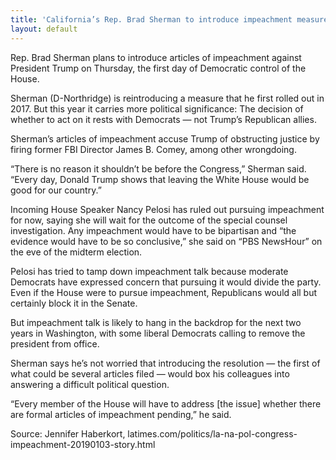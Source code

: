 ```yaml
---
title: 'California’s Rep. Brad Sherman to introduce impeachment measure'
layout: default
---
```


Rep. Brad Sherman plans to introduce articles of impeachment against President Trump on Thursday, the first day of Democratic control of the House.

Sherman (D-Northridge) is reintroducing a measure that he first rolled out in 2017. But this year it carries more political significance: The decision of whether to act on it rests with Democrats — not Trump’s Republican allies.

Sherman’s articles of impeachment accuse Trump of obstructing justice by firing former FBI Director James B. Comey, among other wrongdoing.

“There is no reason it shouldn’t be before the Congress,” Sherman said. “Every day, Donald Trump shows that leaving the White House would be good for our country.”

Incoming House Speaker Nancy Pelosi has ruled out pursuing impeachment for now, saying she will wait for the outcome of the special counsel investigation. Any impeachment would have to be bipartisan and “the evidence would have to be so conclusive,” she said on “PBS NewsHour” on the eve of the midterm election.

Pelosi has tried to tamp down impeachment talk because moderate Democrats have expressed concern that pursuing it would divide the party. Even if the House were to pursue impeachment, Republicans would all but certainly block it in the Senate.

But impeachment talk is likely to hang in the backdrop for the next two years in Washington, with some liberal Democrats calling to remove the president from office.

Sherman says he’s not worried that introducing the resolution — the first of what could be several articles filed — would box his colleagues into answering a difficult political question.

“Every member of the House will have to address [the issue] whether there are formal articles of impeachment pending,” he said.

Source: Jennifer Haberkort, latimes.com/politics/la-na-pol-congress-impeachment-20190103-story.html